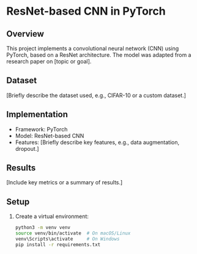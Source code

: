 # ResNet-based CNN in PyTorch

## Overview
This project implements a convolutional neural network (CNN) using PyTorch, based on a ResNet architecture. The model was adapted from a research paper on [topic or goal].

## Dataset
[Briefly describe the dataset used, e.g., CIFAR-10 or a custom dataset.]

## Implementation
- Framework: PyTorch
- Model: ResNet-based CNN
- Features: [Briefly describe key features, e.g., data augmentation, dropout.]

## Results
[Include key metrics or a summary of results.]


## Setup
1. Create a virtual environment:
    ```sh
    python3 -m venv venv
    source venv/bin/activate  # On macOS/Linux
    venv\Scripts\activate     # On Windows
    pip install -r requirements.txt
    ```
